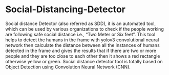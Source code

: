 # Social-Distancing-Detector

Social distance Detector (also referred as SDD), it is an automated tool, which can be used by various organizations to check if the people working are following safe social distance i.e., “Two Meter or Six feet”. This tool helps to detect the humans in the frame with yolov3 convolutional neural network then calculate the distance between all the instances of humans detected in the frame and gives the results that if there are two or more people and they are too close to each other then it shows a red rectangle otherwise yellow or green. Social distance detector tool is totally based on Object Detection using Convolution Neural Network (CNN).
